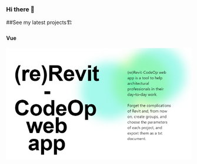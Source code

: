 ### Hi there 👋


##See my latest projects🏗️

#### Vue
[<img src="./re_Revit.PNG">](https://mvp-final-project-front-end-code-op.vercel.app/)

<!--
**VanessaCavaco/VanessaCavaco** is a ✨ _special_ ✨ repository because its `README.md` (this file) appears on your GitHub profile.

Here are some ideas to get you started:

- 🔭 I’m currently working on ...
- 🌱 I’m currently learning ...
- 👯 I’m looking to collaborate on ...
- 🤔 I’m looking for help with ...
- 💬 Ask me about ...
- 📫 How to reach me: ...
- 😄 Pronouns: ...
- ⚡ Fun fact: ...
-->
